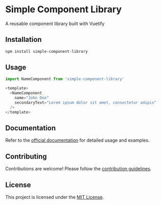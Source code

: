 # Simple Component Library

A reusable component library built with Vuetify

## Installation

```bash
npm install simple-component-library
```

## Usage

```javascript
import NameComponent from 'simple-component-library'

<template>
  <NameComponent
    name="John Doe"
    secondaryText="Lorem ipsum dolor sit amet, consectetur adipis"
  />
</template>
```

## Documentation

Refer to the [official documentation](#) for detailed usage and examples.

## Contributing

Contributions are welcome! Please follow the [contribution guidelines](CONTRIBUTING.md).

## License

This project is licensed under the [MIT License](LICENSE).